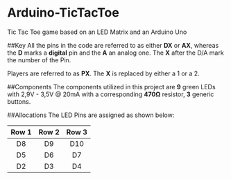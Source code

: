 # Arduino-TicTacToe
Tic Tac Toe game based on an LED Matrix and an Arduino Uno

##Key
All the pins in the code are referred to as either **DX** or **AX**, whereas the **D** marks a **digital** pin and the **A** an analog one.
The **X** after the D/A mark the number of the Pin.

Players are referred to as **PX**. The **X** is replaced by either a 1 or a 2.

##Components
The components utilized in this project are **9** green LEDs with 2,9V - 3,5V @ 20mA with a corresponding **470Ω** resistor, **3** generic buttons. 

##Allocations
The LED Pins are assigned as shown below:

| Row 1 | Row 2 | Row 3 |
|:-----:|:-----:|:-----:|
| D8 | D9 | D10 |
| D5 | D6 | D7 |
| D2 | D3 | D4 |
